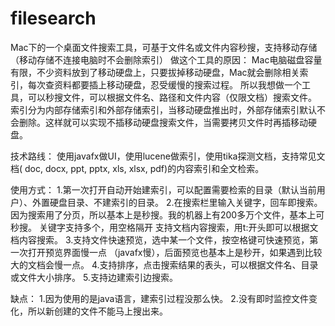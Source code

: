 # filesearch
Mac下的一个桌面文件搜索工具，可基于文件名或文件内容秒搜，支持移动存储（移动存储不连接电脑时不会删除索引）
做这个工具的原因：
Mac电脑磁盘容量有限，不少资料放到了移动硬盘上，只要拔掉移动硬盘，Mac就会删除相关索引，每次查资料都要插上移动硬盘，忍受缓慢的搜索过程。
所以我想做一个工具，可以秒搜文件，可以根据文件名、路径和文件内容（仅限文档）搜索文件。
索引分为内部存储索引和外部存储索引，当移动硬盘推出时，外部存储索引默认不会删除。这样就可以实现不插移动硬盘搜索文件，当需要拷贝文件时再插移动硬盘。

技术路线：
使用javafx做UI，使用lucene做索引，使用tika探测文档，支持常见文档( doc, docx, ppt, pptx, xls, xlsx, pdf)的内容索引和全文检索。

使用方式：
1.第一次打开自动开始建索引，可以配置需要检索的目录（默认当前用户）、外置硬盘目录、不建索引的目录。
2.在搜索栏里输入关键字，回车即搜索。因为搜索用了分页，所以基本上是秒搜。我的机器上有200多万个文件，基本上可秒搜。
关键字支持多个，用空格隔开
支持文档内容搜索，用t:开头即可以根据文档内容搜索。
3.支持文件快速预览，选中某一个文件，按空格键可快速预览，第一次打开预览界面慢一点 （javafx慢），后面预览也基本上是秒开，如果遇到比较大的文档会慢一点。
4.支持排序，点击搜索结果的表头，可以根据文件名、目录或文件大小排序。
5.支持边建索引边搜索。

缺点：
1.因为使用的是java语言，建索引过程没那么快。
2.没有即时监控文件变化，所以新创建的文件不能马上搜出来。






